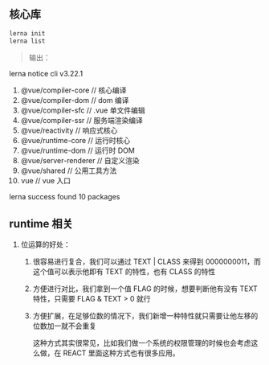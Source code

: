 ## 核心库

```sh
lerna init
lerna list
```

> 输出：

lerna notice cli v3.22.1

1. @vue/compiler-core // 核心编译
2. @vue/compiler-dom // dom 编译
3. @vue/compiler-sfc // .vue 单文件编辑
4. @vue/compiler-ssr // 服务端渲染编译
5. @vue/reactivity // 响应式核心
6. @vue/runtime-core // 运行时核心
7. @vue/runtime-dom // 运行时 DOM
8. @vue/server-renderer // 自定义渲染
9. @vue/shared // 公用工具方法
10. vue // vue 入口

lerna success found 10 packages

## runtime 相关

1. 位运算的好处：

   1. 很容易进行复合，我们可以通过 TEXT | CLASS 来得到 0000000011，而这个值可以表示他即有 TEXT 的特性，也有 CLASS 的特性
   2. 方便进行对比，我们拿到一个值 FLAG 的时候，想要判断他有没有 TEXT 特性，只需要 FLAG & TEXT > 0 就行
   3. 方便扩展，在足够位数的情况下，我们新增一种特性就只需要让他左移的位数加一就不会重复

      这种方式其实很常见，比如我们做一个系统的权限管理的时候也会考虑这么做，在 REACT 里面这种方式也有很多应用。
